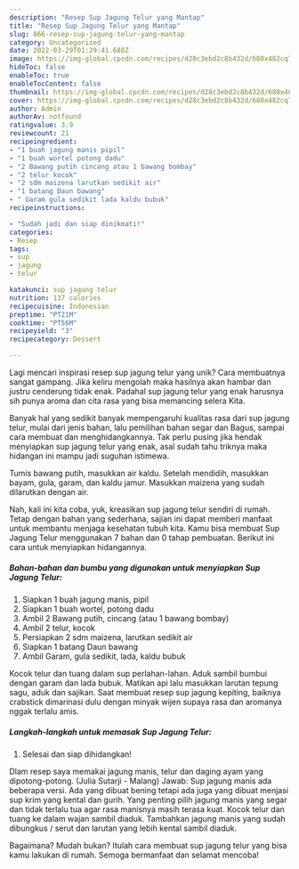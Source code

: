 ```yaml
---
description: "Resep Sup Jagung Telur yang Mantap"
title: "Resep Sup Jagung Telur yang Mantap"
slug: 866-resep-sup-jagung-telur-yang-mantap
category: Uncategorized
date: 2022-03-29T01:29:41.688Z
image: https://img-global.cpcdn.com/recipes/d28c3ebd2c8b432d/680x482cq70/sup-jagung-telur-foto-resep-utama.jpg
hideToc: false
enableToc: true
enableTocContent: false
thumbnail: https://img-global.cpcdn.com/recipes/d28c3ebd2c8b432d/680x482cq70/sup-jagung-telur-foto-resep-utama.jpg
cover: https://img-global.cpcdn.com/recipes/d28c3ebd2c8b432d/680x482cq70/sup-jagung-telur-foto-resep-utama.jpg
author: Admin
authorAv: notfound
ratingvalue: 3.9
reviewcount: 21
recipeingredient:
- "1 buah jagung manis pipil"
- "1 buah wortel potong dadu"
- "2 Bawang putih cincang atau 1 bawang bombay"
- "2 telur kocok"
- "2 sdm maizena larutkan sedikit air"
- "1 batang Daun bawang"
- " Garam gula sedikit lada kaldu bubuk"
recipeinstructions:

- "Sudah jadi dan siap dinikmati!"
categories:
- Resep
tags:
- sup
- jagung
- telur

katakunci: sup jagung telur 
nutrition: 137 calories
recipecuisine: Indonesian
preptime: "PT21M"
cooktime: "PT56M"
recipeyield: "3"
recipecategory: Dessert

---
```





Lagi mencari inspirasi resep sup jagung telur yang unik? Cara membuatnya sangat gampang. Jika keliru mengolah maka hasilnya akan hambar dan justru cenderung tidak enak. Padahal sup jagung telur yang enak harusnya sih punya aroma dan cita rasa yang bisa memancing selera Kita.





Banyak hal yang sedikit banyak mempengaruhi kualitas rasa dari sup jagung telur, mulai dari jenis bahan, lalu pemilihan bahan segar dan Bagus, sampai cara membuat dan menghidangkannya. Tak perlu pusing jika hendak menyiapkan sup jagung telur yang enak,      asal sudah tahu triknya maka hidangan ini mampu jadi suguhan istimewa.














Tumis bawang putih, masukkan air kaldu. Setelah mendidih, masukkan bayam, gula, garam, dan kaldu jamur. Masukkan maizena yang sudah dilarutkan dengan air.






Nah, kali ini kita coba, yuk, kreasikan sup jagung telur sendiri di rumah. Tetap dengan bahan yang sederhana, sajian ini dapat memberi manfaat untuk membantu menjaga kesehatan tubuh kita. Kamu bisa membuat Sup Jagung Telur menggunakan 7 bahan dan 0 tahap pembuatan. Berikut ini cara untuk menyiapkan hidangannya.

<!--inarticleads1-->

##### Bahan-bahan dan bumbu yang digunakan untuk menyiapkan Sup Jagung Telur:

1. Siapkan 1 buah jagung manis, pipil
1. Siapkan 1 buah wortel, potong dadu
1. Ambil 2 Bawang putih, cincang (atau 1 bawang bombay)
1. Ambil 2 telur, kocok
1. Persiapkan 2 sdm maizena, larutkan sedikit air
1. Siapkan 1 batang Daun bawang
1. Ambil  Garam, gula sedikit, lada, kaldu bubuk


Kocok telur dan tuang dalam sup perlahan-lahan. Aduk sambil bumbui dengan garam dan lada bubuk. Matikan api lalu masukkan larutan tepung sagu, aduk dan sajikan. Saat membuat resep sup jagung kepiting, baiknya crabstick dimarinasi dulu dengan minyak wijen supaya rasa dan aromanya nggak terlalu amis. 

<!--inarticleads2-->

##### Langkah-langkah untuk memasak Sup Jagung Telur:


1. Selesai dan siap dihidangkan!

Dlam resep saya memakai jagung manis, telur dan daging ayam yang dipotong-potong. (Julia Sutarji - Malang) Jawab: Sup jagung manis ada beberapa versi. Ada yang dibuat bening tetapi ada juga yang dibuat menjasi sup krim yang kental dan gurih. Yang penting pilih jagung manis yang segar dan tidak terlalu tua agar rasa manisnya masih terasa kuat. Kocok telur dan tuang ke dalam wajan sambil diaduk. Tambahkan jagung manis yang sudah dibungkus / serut dan larutan yang lebih kental sambil diaduk. 

Bagaimana? Mudah bukan? Itulah cara membuat sup jagung telur yang bisa kamu lakukan di rumah. Semoga bermanfaat dan selamat mencoba!
